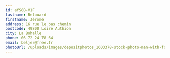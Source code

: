 ```yaml
---
id: afS8B-V1F
lastname: Belouard
firstname: Jérôme
address: 16 rue le bas chemin
postcode: 49800 Loire Authion
city: La Bohalle
phone: 06 72 24 78 64
email: beljer@free.fr
photoUrl: /uploads/images/depositphotos_1603378-stock-photo-man-with-fork-on-white.jpg
---
```

